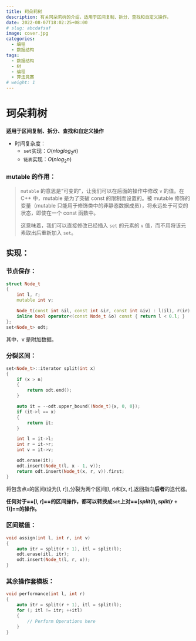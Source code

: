 ```yaml
---
title: 珂朵莉树
description: 有关珂朵莉树的介绍，适用于区间复制、拆分、查找和自定义操作。
date: 2022-08-07T18:02:25+08:00
# slug: abcdafsaf
image: cover.jpg
categories:
  - 编程
  - 数据结构
tags:
  - 数据结构
  - 树
  - 编程
  - 算法竞赛
# weight: 1
---
```


# 珂朵莉树

**适用于区间复制、拆分、查找和自定义操作**

- 时间复杂度：
  - `set`实现：$O\left(nloglog_2n\right)$
  - `链表`实现：$O\left(n log_2n\right)$

### mutable 的作用：

> `mutable` 的意思是“可变的”，让我们可以在后面的操作中修改 `v` 的值。在 C++ 中，mutable 是为了突破 const 的限制而设置的。被 mutable 修饰的变量（mutable 只能用于修饰类中的非静态数据成员），将永远处于可变的状态，即使在一个 const 函数中。
>
> 这意味着，我们可以直接修改已经插入 `set` 的元素的 `v` 值，而不用将该元素取出后重新加入 `set`。

## 实现：

### 节点保存：

```cpp
struct Node_t
{
    int l, r;
    mutable int v;

    Node_t(const int &il, const int &ir, const int &iv) : l(il), r(ir), v(iv) {}
    inline bool operator<(const Node_t &o) const { return l < 0.l; }
};
set<Node_t> odt;
```

其中，v 是附加数据。

### 分裂区间：

```cpp
set<Node_t>::iterator split(int x)
{
    if (x > n)
    {
        return odt.end();
    }

    auto it = --odt.upper_bound((Node_t){x, 0, 0});
    if (it->l == x)
    {
        return it;
    }

    int l = it->l;
    int r = it->r;
    int v = it->v;

    odt.erase(it);
    odt.insert(Node_t(l, x - 1, v));
    return odt.insert(Node_t(x, r, v)).first;
}
```

将包含点`x`的区间(设为[l, r]),分裂为两个区间[l, r)和[x, r],返回指向**后者**的迭代器。

**任何对于==[l, r]==的区间操作，都可以转换成`set`上对==$[split(l),split(r+1)]$==的操作。**

### 区间赋值：

```cpp
void assign(int l, int r, int v)
{
    auto itr = split(r + 1), itl = split(l);
    odt.erase(itl, itr);
    odt.insert(Node_t(l, r, v));
}
```

### 其余操作套模板：

```cpp
void performance(int l, int r)
{
    auto itr = split(r + 1), itl = split(l);
    for (; itl != itr; ++itl)
    {
        // Perform Operations here
    }
}
```
